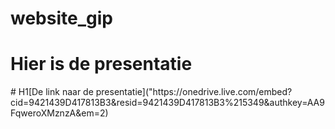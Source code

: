 # website_gip
<h1>Hier is de presentatie</h1>
# H1[De link naar de presentatie]("https://onedrive.live.com/embed?cid=9421439D417813B3&resid=9421439D417813B3%215349&authkey=AA9FqweroXMznzA&em=2)
